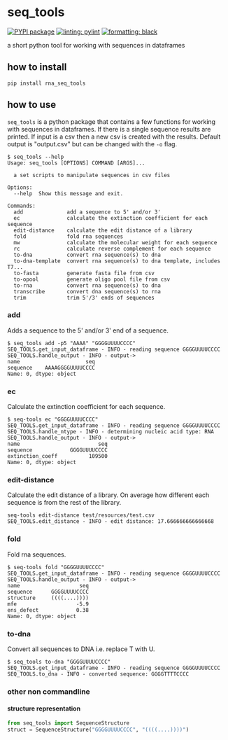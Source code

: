 # seq_tools

[![PYPI package](https://badge.fury.io/py/rna_seq_tools.png)](http://badge.fury.io/py/rna_seq_tools)
[![linting: pylint](https://img.shields.io/badge/linting-pylint-yellowgreen)](https://github.com/PyCQA/pylint)
[![formatting: black](https://img.shields.io/badge/code%20style-black-000000.svg)](https://github.com/psf/black)

a short python tool for working with sequences in dataframes

## how to install

```shell
pip install rna_seq_tools
```

## how to use

`seq_tools` is a python package that contains a few functions for working with sequences in
dataframes. If there is a single sequence results are printed. If input is a csv then a new csv is
created with the results. Default output is "output.csv" but can be changed with the `-o` flag.

```shell
$ seq_tools --help
Usage: seq_tools [OPTIONS] COMMAND [ARGS]...

  a set scripts to manipulate sequences in csv files

Options:
  --help  Show this message and exit.

Commands:
  add              add a sequence to 5' and/or 3'
  ec               calculate the extinction coefficient for each sequence
  edit-distance    calculate the edit distance of a library
  fold             fold rna sequences
  mw               calculate the molecular weight for each sequence
  rc               calculate reverse complement for each sequence
  to-dna           convert rna sequence(s) to dna
  to-dna-template  convert rna sequence(s) to dna template, includes T7...
  to-fasta         generate fasta file from csv
  to-opool         generate oligo pool file from csv
  to-rna           convert rna sequence(s) to dna
  transcribe       convert dna sequence(s) to rna
  trim             trim 5'/3' ends of sequences

```

### add
Adds a sequence to the 5' and/or 3' end of a sequence. 
```shell
$ seq_tools add -p5 "AAAA" "GGGGUUUUCCCC"
SEQ_TOOLS.get_input_dataframe - INFO - reading sequence GGGGUUUUCCCC
SEQ_TOOLS.handle_output - INFO - output->
name                     seq
sequence    AAAAGGGGUUUUCCCC
Name: 0, dtype: object
```

### ec 
Calculate the extinction coefficient for each sequence. 
```shell
$ seq-tools ec "GGGGUUUUCCCC"
SEQ_TOOLS.get_input_dataframe - INFO - reading sequence GGGGUUUUCCCC
SEQ_TOOLS.handle_ntype - INFO - determining nucleic acid type: RNA
SEQ_TOOLS.handle_output - INFO - output->
name                         seq
sequence            GGGGUUUUCCCC
extinction_coeff          109500
Name: 0, dtype: object
```

### edit-distance
Calculate the edit distance of a library. On average how different each sequence 
is from the rest of the library. 
```shell
seq-tools edit-distance test/resources/test.csv
SEQ_TOOLS.edit_distance - INFO - edit distance: 17.666666666666668
```

### fold
Fold rna sequences. 
```shell
$ seq-tools fold "GGGGUUUUCCCC"
SEQ_TOOLS.get_input_dataframe - INFO - reading sequence GGGGUUUUCCCC
SEQ_TOOLS.handle_output - INFO - output->
name                   seq
sequence      GGGGUUUUCCCC
structure     ((((....))))
mfe                   -5.9
ens_defect            0.38
Name: 0, dtype: object
```

### to-dna
Convert all sequences to DNA i.e. replace T with U. 
```shell
$ seq_tools to-dna "GGGGUUUUCCCC"
SEQ_TOOLS.get_input_dataframe - INFO - reading sequence GGGGUUUUCCCC
SEQ_TOOLS.to_dna - INFO - converted sequence: GGGGTTTTCCCC
```

### other non commandline

#### structure representation

```python
from seq_tools import SequenceStructure
struct = SequenceStructure("GGGGUUUUCCCC", "((((....))))")
```
